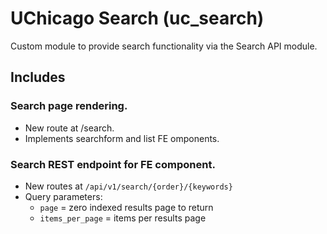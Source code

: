 # UChicago Search (uc_search)

Custom module to provide search functionality via the Search API module.

## Includes

### Search page rendering.
* New route at /search.
* Implements searchform and list FE omponents.

### Search REST endpoint for FE component.
* New routes at `/api/v1/search/{order}/{keywords}`
* Query parameters:
  * `page` = zero indexed results page to return
  * `items_per_page` = items per results page
